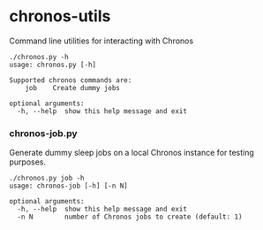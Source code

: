 chronos-utils
=============

Command line utilities for interacting with Chronos

```
./chronos.py -h
usage: chronos.py [-h]

Supported chronos commands are:
    job    Create dummy jobs

optional arguments:
  -h, --help  show this help message and exit
```

### chronos-job.py

Generate dummy sleep jobs on a local Chronos instance for testing purposes.

```
./chronos.py job -h
usage: chronos-job [-h] [-n N]

optional arguments:
  -h, --help  show this help message and exit
  -n N        number of Chronos jobs to create (default: 1)
```
